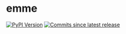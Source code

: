 # emme


[![PyPI Version][pypi-v-image]][pypi-v-link]
[![Commits since latest release][gh-image]][gh-link]


[pypi-v-image]: https://img.shields.io/pypi/v/emme.svg
[pypi-v-link]: https://pypi.org/project/emme/

[gh-link]: https://github.com/claudioperez/emme/compare/0.0.1...master
[gh-image]: https://img.shields.io/github/commits-since/claudioperez/emme/0.0.1?style=social


